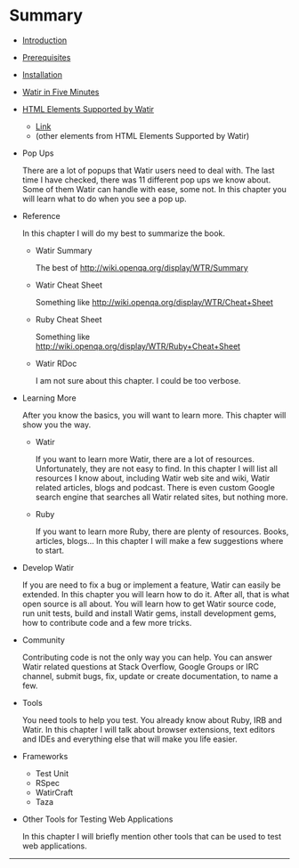 # Summary

- [Introduction][introduction]
- [Prerequisites][prerequisites]
- [Installation][installation]
- [Watir in Five Minutes][watir_in_five_minutes]
- [HTML Elements Supported by Watir][html_elements_supported_by_watir]
  - [Link][link]
  - (other elements from HTML Elements Supported by Watir)
- Pop Ups

  There are a lot of popups that Watir users need to deal with. The last time I have checked, there was 11 different pop ups we know about. Some of them Watir can handle with ease, some not. In this chapter you will learn what to do when you see a pop up.

- Reference

  In this chapter I will do my best to summarize the book.

  - Watir Summary

      The best of http://wiki.openqa.org/display/WTR/Summary

  - Watir Cheat Sheet

      Something like http://wiki.openqa.org/display/WTR/Cheat+Sheet

  - Ruby Cheat Sheet

      Something like http://wiki.openqa.org/display/WTR/Ruby+Cheat+Sheet

  - Watir RDoc

      I am not sure about this chapter. I could be too verbose.

- Learning More

  After you know the basics, you will want to learn more. This chapter will show you the way.

  - Watir

      If you want to learn more Watir, there are a lot of resources. Unfortunately, they are not easy to find. In this chapter I will list all resources I know about, including Watir web site and wiki, Watir related articles, blogs and podcast. There is even custom Google search engine that searches all Watir related sites, but nothing more.

  - Ruby

      If you want to learn more Ruby, there are plenty of resources. Books, articles, blogs... In this chapter I will make a few suggestions where to start.

- Develop Watir

  If you are need to fix a bug or implement a feature, Watir can easily be extended. In this chapter you will learn how to do it. After all, that is what open source is all about. You will learn how to get Watir source code, run unit tests, build and install Watir gems, install development gems, how to contribute code and a few more tricks.

- Community

  Contributing code is not the only way you can help. You can answer Watir related questions at Stack Overflow, Google Groups or IRC channel, submit bugs, fix, update or create documentation, to name a few.

- Tools

  You need tools to help you test. You already know about Ruby, IRB and Watir. In this chapter I will talk about browser extensions, text editors and IDEs and everything else that will make you life easier.

- Frameworks
  - Test Unit
  - RSpec
  - WatirCraft
  - Taza

- Other Tools for Testing Web Applications

  In this chapter I will briefly mention other tools that can be used to test web applications.

[summary]: https://github.com/zeljkofilipin/watirbook/blob/master/summary.md
[introduction]: https://github.com/zeljkofilipin/watirbook/blob/master/introduction.md
[prerequisites]: https://github.com/zeljkofilipin/watirbook/blob/master/prerequisites.md
[installation]: https://github.com/zeljkofilipin/watirbook/blob/master/installation.md
[watir_in_five_minutes]: https://github.com/zeljkofilipin/watirbook/blob/master/watir_in_five_minutes.md
[html_elements_supported_by_watir]: https://github.com/zeljkofilipin/watirbook/blob/master/html_elements_supported_by_watir.md
[link]: https://github.com/zeljkofilipin/watirbook/blob/master/link.md

---

